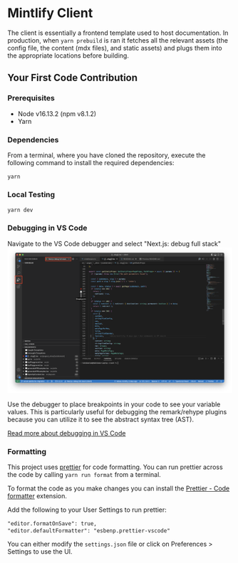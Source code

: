 # Mintlify Client

The client is essentially a frontend template used to host documentation. In production, when `yarn prebuild` is ran it fetches all the relevant assets (the config file, the content (mdx files), and static assets) and plugs them into the appropriate locations before building.

## Your First Code Contribution

### Prerequisites

- Node v16.13.2 (npm v8.1.2)
- Yarn

### Dependencies

From a terminal, where you have cloned the repository, execute the following command to install the required dependencies:

```
yarn
```

### Local Testing

```
yarn dev
```

### Debugging in VS Code

Navigate to the VS Code debugger and select "Next.js: debug full stack"
![Next.js debugger in VS Code](../debugging-next.png)

Use the debugger to place breakpoints in your code to see your variable values. This is particularly useful for debugging the remark/rehype plugins because you can utilize it to see the abstract syntax tree (AST).

[Read more about debugging in VS Code](https://code.visualstudio.com/docs/editor/debugging)

### Formatting

This project uses [prettier](https://prettier.io/) for code formatting. You can run prettier across the code by calling `yarn run format` from a terminal.

To format the code as you make changes you can install the [Prettier - Code formatter](https://marketplace.visualstudio.com/items/esbenp.prettier-vscode) extension.

Add the following to your User Settings to run prettier:

```
"editor.formatOnSave": true,
"editor.defaultFormatter": "esbenp.prettier-vscode"
```

You can either modify the `settings.json` file or click on Preferences > Settings to use the UI.
